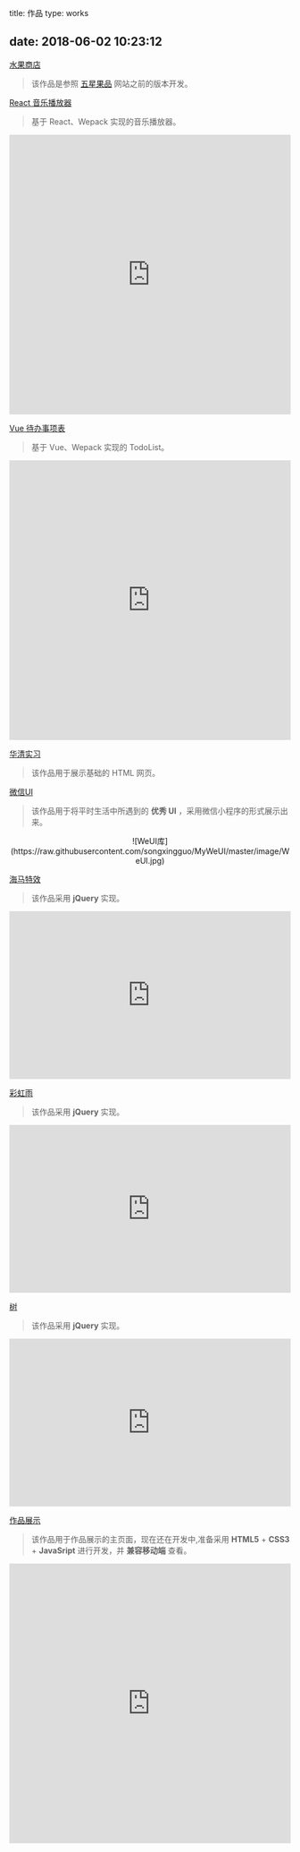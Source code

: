 title: 作品
type: works
<!-- comments: false -->
date: 2018-06-02 10:23:12
---
<!--<h1 align="center">我的作品</h1> -->

[水果商店](https://songxingguo.github.io/FruitShop/)

> 该作品是参照 [五星果品](http://www.wuxingguopin.com/) 网站之前的版本开发。

[React 音乐播放器](https://songxingguo.github.io/react-music-player/)

> 基于 React、Wepack 实现的音乐播放器。

<iframe src="https://songxingguo.github.io/react-music-player/"  width="100%" height="500" frameborder="0" align="middle" ></iframe>

[Vue 待办事项表](https://songxingguo.github.io/vue-todoList/)

> 基于 Vue、Wepack 实现的 TodoList。

<iframe src="https://songxingguo.github.io/vue-todoList/"  width="100%" height="500" frameborder="0" align="middle" ></iframe>

[华清实习](https://songxingguo.github.io/HuaQing/)

> 该作品用于展示基础的 HTML 网页。
  
[微信UI](https://github.com/songxingguo/MyWeUI)

> 该作品用于将平时生活中所遇到的 **优秀 UI** ，采用微信小程序的形式展示出来。

<center>
![WeUI库](https://raw.githubusercontent.com/songxingguo/MyWeUI/master/image/WeUI.jpg)</center>

[海马特效](https://songxingguo.github.io/canvas-hippocampus/)

> 该作品采用 **jQuery** 实现。

<iframe src="https://songxingguo.github.io/canvas-hippocampus/"  width="100%" height="300" frameborder="0" align="middle" ></iframe>

[彩虹雨](https://songxingguo.github.io/canvas-rainbowRain/)

> 该作品采用 **jQuery** 实现。

 <iframe src="https://songxingguo.github.io/canvas-rainbowRain/" width="100%" height="300" frameborder="0" align="middle" ></iframe>

[树](https://songxingguo.github.io/canvas-tree/)

> 该作品采用 **jQuery** 实现。
  
 <iframe src="https://songxingguo.github.io/canvas-tree/" width="100%" height="300" frameborder="0" align="middle" ></iframe>
 
[作品展示](https://songxingguo.github.io/works/)

> 该作品用于作品展示的主页面，现在还在开发中,准备采用 **HTML5** + **CSS3** + **JavaSript** 进行开发，并 **兼容移动端** 查看。

<iframe src="https://songxingguo.github.io/works/" width="100%" height="500" frameborder="0" align="middle" ></iframe>

<!-- <iframe src="https://songxingguo.github.io/FruitShop/" width="100%" height="500" frameborder="0" align="middle" ></iframe> -->

<!-- [微信小程序](https://works.songxingguo.c -->
